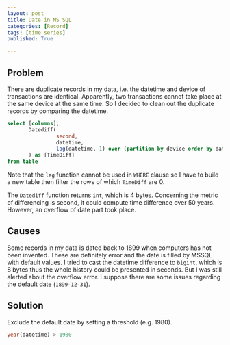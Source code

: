 ```yaml
---
layout: post 
title: Date in MS SQL
categories: [Record]
tags: [time series]
published: True

---
```

## Problem

There are duplicate records in my data, i.e. the datetime and device of transactions are identical. Apparently, two transactions cannot take place at the same device at the same time. So I decided to clean out the duplicate records by comparing the datetime.

```sql
select [columns],
       Datediff(
                second,
                datetime,
                lag(datetime, 1) over (partition by device order by datetime) -- the previous record
       ) as [TimeDiff]
from table
```

Note that the `lag` function cannot be used in `WHERE` clause so I have to build a new table then filter the rows of which `TimeDiff` are 0.

The `Datediff` function returns `int`, which is 4 bytes. Concerning the metric of differencing is second, it could compute time difference over 50 years. However, an overflow of date part took place.


## Causes

Some records in my data is dated back to 1899 when computers has not been invented. These are definitely error and the date is filled by MSSQL with default values. I tried to cast the datetime difference to `bigint`, which is 8 bytes thus the whole history could be presented in seconds. But I was still alerted about the overflow error. I suppose there are some issues regarding the default date (`1899-12-31`).


## Solution

Exclude the default date by setting a threshold (e.g. 1980).

```sql
year(datetime) > 1980
```


